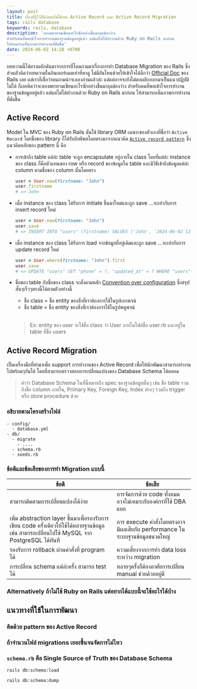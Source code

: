```yaml
---
layout: post
title: เรื่องที่รู้ไว้ก็ดีก่อนเริ่มใช้งาน Active Record และ Active Record Migration
tags: rails database
keywords: rails, database
description: 'ลองพยายามเขียนอะไรซักอย่างขึ้นมาอุดช่องว่าง
สำหรับคนที่พอเข้าใจการทำงานของฐานข้อมูลอยู่แล้ว แต่แค่ไม่ได้ทำงานด้วย Ruby on Rails มาก่อน
ให้สามารถเห็นภาพการทำงานที่ชัดขึ้น'
date: 2024-06-02 14:28 +0700
---
```


บทความนี้ได้แรงผลักดันมาจากการที่โดนถามมาเรื่องการทำ Database Migration ของ Rails
ซึ่งส่วนตัวคิดว่าบทความในอินเตอร์เนตเท่าที่หาดู ไม่มีอันไหนช่วยให้เข้าใจได้ดีกว่า
[Official Doc](https://guides.rubyonrails.org/active_record_migrations.html) ของ Rails เลย
แต่เราก็เชื่อว่าคนถามน่าจะลองอ่านแล้วล่ะ แต่แค่อาจจะยังไม่ตกผลึกออกมาเป็นแนวปฏิบัติไม่ได้
ก็เลยคิดว่าจะลองพยายามเขียนอะไรซักอย่างขึ้นมาอุดช่องว่าง
สำหรับคนที่พอเข้าใจการทำงานของฐานข้อมูลอยู่แล้ว แต่แค่ไม่ได้ทำงานด้วย Ruby on Rails มาก่อน
ให้สามารถเห็นภาพการทำงานที่ชัดขึ้น

## Active Record

Model ใน MVC ของ Ruby on Rails นั้นใช้ library ORM เฉพาะของตัวเองที่ชื่อว่า `Active Record`
โดยชื่อของ library ก็ได้รับอิทธิพลโดยตรงมาจากแนวคิด
[`Active record pattern`](https://en.wikipedia.org/wiki/Active_record_pattern)
ซึ่งแนวคิดหลักของ pattern นี้ คือ

- การเข้าถึง table แต่ล่ะ table จะถูก encapsulate อยู่ภายใน class โดยที่แต่ล่ะ instance ของ class ก็คือตัวแทนของ row หรือ record ของข้อมูลใน table และมีวิธีเข้าถึงข้อมูลแต่ล่ะ column ตามชื่อของ column นั้นโดยตรง

  ```ruby
  user = User.new(firstname: "John")
  user.firstname
  # => John
  ```

- เมื่อ instance ของ class ได้รับการ initiate ขึ้นมาใหม่และถูก save ...จะเท่ากับการ insert
  record ใหม่

  ```ruby
  user = User.new(firstname: "John")
  user.save
  # => INSERT INTO "users" (firstname) VALUES ('John', '2024-06-02 12:34:56', '2024-06-02 12:34:56') RETURNING "id"
  ```

- เมื่อ instance ของ class ได้รับการ load จากข้อมูลที่อยู่เดิมและถูก save ...จะเท่ากับการ
  update record ใหม่

  ```ruby
  user = User.where(firstname: "John").first
  user.save
  # => UPDATE "users" SET "phone" = ?, "updated_at" = ? WHERE "users"."id" = ?  [["phone", "12345"], ["updated_at", "2024-06-02 11:34:54.562867"], ["id", 1]]
  ```

- ชื่อของ table กับชื่อของ class จะตั้งตามหลัก
  [Convention over configuration](https://en.wikipedia.org/wiki/Convention_over_configuration)
  ซึ่งสรุปสั้นๆเร็วๆตรงนี้ได้ตามตัวอย่างนี้

  - ชื่อ class = ชื่อ entity ของสิ่งที่เราต้องการใช้ในรูปเอกพจน์
  - ชื่อ table = ชื่อ entity ของสิ่งที่เราต้องการใช้ในรูปพหูพจน์

  <br/>

  > Ex: entity ของ user จะใช้ชื่อ class ว่า User ภายในไฟล์ชื่อ user.rb และอยู่ใน table ที่ชื่อ users

## Active Record Migration

เป็นเครื่องมือที่ทำมาเพื่อ support การทำงานของ Active Record
เพื่อให้นักพัฒนาสามารถทำงานไปพร้อมๆกันได้ โดยที่สามารถตรวจสอบการเปลี่ยนแปลงของ
Database Schema ได้ตลอด

> คำว่า Database Schema ในที่นี้หมายถึง spec ของฐานข้อมูลนั้นๆ เช่น ชื่อ table รวมถึงชื่อ  column ภายใน, Primary Key, Foreign Key, Index ต่างๆ รวมถึง trigger หรือ store procedure ด้วย

### อธิบายตามโครงสร้างไฟล์

```
- config/
  - database.yml
- db/
  - migrate
    - ....
  - schema.rb
  - seeds.rb
```


### ข้อดีและข้อเสียของการทำ Migration แบบนี้

| ข้อดี | ข้อเสีย|
|-------|------|
| สามารถติดตามการเปลี่ยนแปลงได้ง่าย| การจัดการด้วย code ทั้งหมด อาจไม่เหมาะกับองค์กรที่ใช้ DBA แยก |
| เพิ่ม abstraction layer ขึ้นมาเพื่อรองรับการเขียน code ครั้งเดียวให้ใช้ได้หลายฐานข้อมูล เช่น สามารถเปลี่ยนไปใช้ MySQL จาก PostgreSQL ได้ทันที | การ execute คำสั่งโดยตรงอาจมีผลเสียกับ performance ในระบบฐานข้อมูลขนาดใหญ่ |
| รองรับการ rollback ผ่านคำสั่งที่ program ได้      | ความเสี่ยงจากการทำ data loss ระหว่าง migration  |
| การเปลี่ยน schema แต่ล่ะครั้ง สามารถ test ได้     | หลายๆครั้งก็ต้องอาศัยการเปลี่ยน manual ช่วยด้วยอยู่ดี |



### Alternatively ถ้าไม่ใช้ Ruby on Rails แต่อยากได้แบบนี้จะใช้อะไรได้บ้าง


## แนวทางที่ใช้ในการพัฒนา

### คิดด้วย pattern ของ Active Record



### ถ้าจำนวนไฟล์ migrations เยอะขึ้นจนจัดการไม่ไหว

### `schema.rb` คือ Single Source of Truth ของ Database Schema

`rails db:schema:load`

`rails db:schema:dump`
